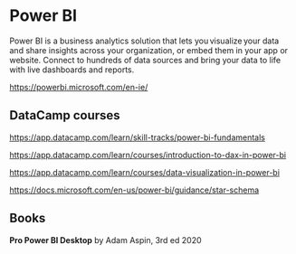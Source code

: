 # Power BI

Power BI is a business analytics solution that lets you visualize your data and share insights across your organization, or embed them in your app or website. Connect to hundreds of data sources and bring your data to life with live dashboards and reports.

https://powerbi.microsoft.com/en-ie/


## DataCamp courses

https://app.datacamp.com/learn/skill-tracks/power-bi-fundamentals

https://app.datacamp.com/learn/courses/introduction-to-dax-in-power-bi

https://app.datacamp.com/learn/courses/data-visualization-in-power-bi

https://docs.microsoft.com/en-us/power-bi/guidance/star-schema


## Books

**Pro Power BI Desktop** by Adam Aspin, 3rd ed 2020


